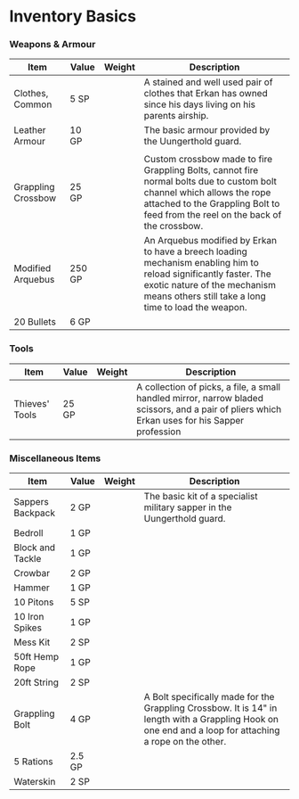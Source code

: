 # Inventory Basics

### Weapons & Armour

Item | Value | Weight | Description
--- | --- | --- | ---
Clothes, Common  | 5 SP |   | A stained and well used pair of clothes that Erkan has owned since his days living on his parents airship.
Leather Armour  | 10 GP |   | The basic armour provided by the Uungerthold guard.
  |   |   |
Grappling Crossbow  | 25 GP |   | Custom crossbow made to fire Grappling Bolts, cannot fire normal bolts due to custom bolt channel which allows the rope attached to the Grappling Bolt to feed from the reel on the back of the crossbow.
Modified Arquebus  | 250 GP |   | An Arquebus modified by Erkan to have a breech loading mechanism enabling him to reload significantly faster. The exotic nature of the mechanism means others still take a long time to load the weapon.
20 Bullets  | 6 GP |   |

### Tools

Item | Value | Weight | Description
--- | --- | --- | ---
Thieves' Tools  | 25 GP |   | A collection of picks, a file, a small handled mirror, narrow bladed scissors, and a pair of pliers which Erkan uses for his Sapper profession

### Miscellaneous Items

Item | Value | Weight | Description
--- | --- | --- | ---
Sappers Backpack  | 2 GP |   | The basic kit of a specialist military sapper in the Uungerthold guard.
Bedroll  | 1 GP |   |
Block and Tackle  | 1 GP |   |
Crowbar  | 2 GP |   |
Hammer  | 1 GP |   |
10 Pitons  | 5 SP |   |
10 Iron Spikes | 1 GP |   |  
Mess Kit  | 2 SP |   |
50ft Hemp Rope  | 1 GP |   |
20ft String | 2 SP |   |
Grappling Bolt  | 4 GP |   | A Bolt specifically made for the Grappling Crossbow. It is 14" in length with a Grappling Hook on one end and a loop for attaching a rope on the other.
5 Rations  | 2.5 GP |   |
Waterskin  | 2 SP |   |
